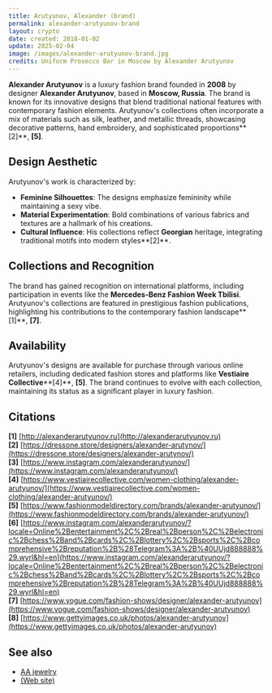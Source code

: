 ```yaml
---
title: Arutyunov, Alexander (brand)
permalink: alexander-arutyunov-brand
layout: crypto
date: created: 2018-01-02
update: 2025-02-04
image: /images/alexander-arutyunov-brand.jpg
credits: Uniform Prosecco Bar in Moscow by Alexander Arutyunov
---
```


**Alexander Arutyunov** is a luxury fashion brand founded in **2008** by designer **Alexander Arutyunov**, based in **Moscow, Russia**. The brand is known for its innovative designs that blend traditional national features with contemporary fashion elements. Arutyunov's collections often incorporate a mix of materials such as silk, leather, and metallic threads, showcasing decorative patterns, hand embroidery, and sophisticated proportions**[2]**, **[5]**.

## Design Aesthetic

Arutyunov's work is characterized by:
- **Feminine Silhouettes**: The designs emphasize femininity while maintaining a sexy vibe.
- **Material Experimentation**: Bold combinations of various fabrics and textures are a hallmark of his creations.
- **Cultural Influence**: His collections reflect **Georgian** heritage, integrating traditional motifs into modern styles**[2]**.

## Collections and Recognition

The brand has gained recognition on international platforms, including participation in events like the **Mercedes-Benz Fashion Week Tbilisi**. Arutyunov's collections are featured in prestigious fashion publications, highlighting his contributions to the contemporary fashion landscape**[1]**, **[7]**.

## Availability
Arutyunov's designs are available for purchase through various online retailers, including dedicated fashion stores and platforms like **Vestiaire Collective****[4]**, **[5]**. The brand continues to evolve with each collection, maintaining its status as a significant player in luxury fashion.

## Citations

**[1]** [http://alexanderarutyunov.ru](http://alexanderarutyunov.ru)  
**[2]** [https://dressone.store/designers/alexander-arutynov/](https://dressone.store/designers/alexander-arutynov/)  
**[3]** [https://www.instagram.com/alexanderarutyunov/](https://www.instagram.com/alexanderarutyunov/)  
**[4]** [https://www.vestiairecollective.com/women-clothing/alexander-arutyunov/](https://www.vestiairecollective.com/women-clothing/alexander-arutyunov/)  
**[5]** [https://www.fashionmodeldirectory.com/brands/alexander-arutyunov/](https://www.fashionmodeldirectory.com/brands/alexander-arutyunov/)  
**[6]** [https://www.instagram.com/alexanderarutyunov/?locale=Online%2Bentertainment%2C%2Breal%2Bperson%2C%2Belectronic%2Bchess%2Band%2Bcards%2C%2Blottery%2C%2Bsports%2C%2Bcomprehensive%2Breputation%2B%28Telegram%3A%2B%40UUjd888888%29.wyrl&hl=en](https://www.instagram.com/alexanderarutyunov/?locale=Online%2Bentertainment%2C%2Breal%2Bperson%2C%2Belectronic%2Bchess%2Band%2Bcards%2C%2Blottery%2C%2Bsports%2C%2Bcomprehensive%2Breputation%2B%28Telegram%3A%2B%40UUjd888888%29.wyrl&hl=en)  
**[7]** [https://www.vogue.com/fashion-shows/designer/alexander-arutyunov](https://www.vogue.com/fashion-shows/designer/alexander-arutyunov)  
**[8]** [https://www.gettyimages.co.uk/photos/alexander-arutyunov](https://www.gettyimages.co.uk/photos/alexander-arutyunov)

## See also

+ [AA jewelry](alexander-arutyunov-jewelry)
+ [(Web site)](http://alexanderarutyunov.ru/en/history)

<!-- Prompt:  
- Не менять язык статьи, сохранять оригинальный язык.  
- Если тема оформлена как "Имя Фамилия", заголовок должен быть "Фамилия, Имя".  
- Изменить title: A Template на основной топик в статье.  
- Создать permalink: на основе title (без / пред и / после/)  
- Замени date: на created:  
- Замени update: хххх-хх-хх текущую дату в таком же формате  
- Изменить заголовок раздела "Citations" на ## Citations.  
- Оформить ссылки в разделе "Citations" в формате: **[x]** [URL](URL).  
- При ссылке на источник в тексте, использовать формат: **[x]**, **[x]**.  
- Убедиться, что номера цитат соответствуют записям в разделе "Citations".  
- Не применять форматирование **...** в строке credits:
- Сделать номера цитат кликабельными по указанному выше формату.  
- Добавить список связанных тем в том же формате.  
- Если есть списки с годами (при условии что они не содержат длинные предложения или ссылки) - конвертируй их в таблицы.  
- Выделяй даты, места, географические названия, адреса, имена собственные **таким образом**.  
- Использовать шаблон - "[Название темы](ссылка-на-тему)" для каждого пункта.  
- Раздел ## See also должен включаться автоматически в конец статьи.  
- Результат в md коде.  
- Оставить этот Prompt после редактирования в конце кода.  
-->
